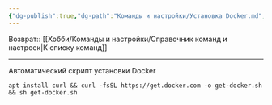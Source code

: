 ```yaml
---
{"dg-publish":true,"dg-path":"Команды и настройки/Установка Docker.md","permalink":"/komandy-i-nastrojki/ustanovka-docker/","updated":"2024-09-26T20:49:54+03:00"}
---
```


Возврат:: [[Хобби/Команды и настройки/Справочник команд и настроек\|К списку команд]]

---
Автоматический скрипт установки Docker
```console
apt install curl && curl -fsSL https://get.docker.com -o get-docker.sh  && sh get-docker.sh
```
